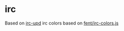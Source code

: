 # irc

Based on [irc-upd](https://github.com/Throne3d/node-irc)
irc colors based on [fent/irc-colors.js](https://github.com/fent/irc-colors.js)
